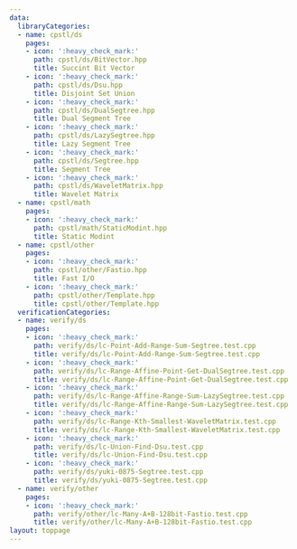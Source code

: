 ```yaml
---
data:
  libraryCategories:
  - name: cpstl/ds
    pages:
    - icon: ':heavy_check_mark:'
      path: cpstl/ds/BitVector.hpp
      title: Succint Bit Vector
    - icon: ':heavy_check_mark:'
      path: cpstl/ds/Dsu.hpp
      title: Disjoint Set Union
    - icon: ':heavy_check_mark:'
      path: cpstl/ds/DualSegtree.hpp
      title: Dual Segment Tree
    - icon: ':heavy_check_mark:'
      path: cpstl/ds/LazySegtree.hpp
      title: Lazy Segment Tree
    - icon: ':heavy_check_mark:'
      path: cpstl/ds/Segtree.hpp
      title: Segment Tree
    - icon: ':heavy_check_mark:'
      path: cpstl/ds/WaveletMatrix.hpp
      title: Wavelet Matrix
  - name: cpstl/math
    pages:
    - icon: ':heavy_check_mark:'
      path: cpstl/math/StaticModint.hpp
      title: Static Modint
  - name: cpstl/other
    pages:
    - icon: ':heavy_check_mark:'
      path: cpstl/other/Fastio.hpp
      title: Fast I/O
    - icon: ':heavy_check_mark:'
      path: cpstl/other/Template.hpp
      title: cpstl/other/Template.hpp
  verificationCategories:
  - name: verify/ds
    pages:
    - icon: ':heavy_check_mark:'
      path: verify/ds/lc-Point-Add-Range-Sum-Segtree.test.cpp
      title: verify/ds/lc-Point-Add-Range-Sum-Segtree.test.cpp
    - icon: ':heavy_check_mark:'
      path: verify/ds/lc-Range-Affine-Point-Get-DualSegtree.test.cpp
      title: verify/ds/lc-Range-Affine-Point-Get-DualSegtree.test.cpp
    - icon: ':heavy_check_mark:'
      path: verify/ds/lc-Range-Affine-Range-Sum-LazySegtree.test.cpp
      title: verify/ds/lc-Range-Affine-Range-Sum-LazySegtree.test.cpp
    - icon: ':heavy_check_mark:'
      path: verify/ds/lc-Range-Kth-Smallest-WaveletMatrix.test.cpp
      title: verify/ds/lc-Range-Kth-Smallest-WaveletMatrix.test.cpp
    - icon: ':heavy_check_mark:'
      path: verify/ds/lc-Union-Find-Dsu.test.cpp
      title: verify/ds/lc-Union-Find-Dsu.test.cpp
    - icon: ':heavy_check_mark:'
      path: verify/ds/yuki-0875-Segtree.test.cpp
      title: verify/ds/yuki-0875-Segtree.test.cpp
  - name: verify/other
    pages:
    - icon: ':heavy_check_mark:'
      path: verify/other/lc-Many-A+B-128bit-Fastio.test.cpp
      title: verify/other/lc-Many-A+B-128bit-Fastio.test.cpp
layout: toppage
---
```

